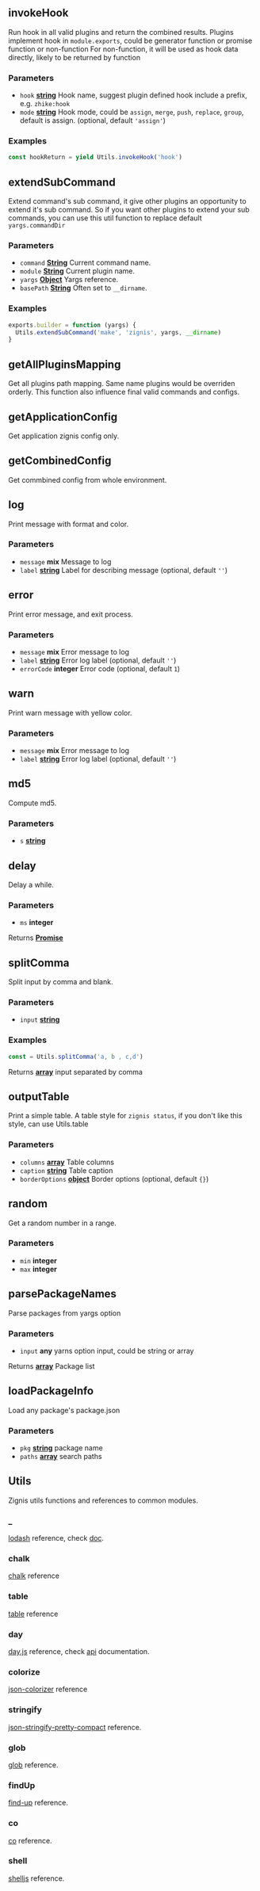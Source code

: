 <!-- Generated by documentation.js. Update this documentation by updating the source code. -->

## invokeHook

Run hook in all valid plugins and return the combined results.
Plugins implement hook in `module.exports`, could be generator function or promise function or non-function
For non-function, it will be used as hook data directly, likely to be returned by function

### Parameters

-   `hook` **[string][1]** Hook name, suggest plugin defined hook include a prefix, e.g. `zhike:hook`
-   `mode` **[string][1]** Hook mode, could be `assign`, `merge`, `push`, `replace`, `group`, default is assign. (optional, default `'assign'`)

### Examples

```javascript
const hookReturn = yield Utils.invokeHook('hook')
```

## extendSubCommand

Extend command's sub command, it give other plugins an opportunity to extend it's sub command.
So if you want other plugins to extend your sub commands, you can use this util function to replace default `yargs.commandDir`

### Parameters

-   `command` **[String][1]** Current command name.
-   `module` **[String][1]** Current plugin name.
-   `yargs` **[Object][2]** Yargs reference.
-   `basePath` **[String][1]** Often set to `__dirname`.

### Examples

```javascript
exports.builder = function (yargs) {
  Utils.extendSubCommand('make', 'zignis', yargs, __dirname)
}
```

## getAllPluginsMapping

Get all plugins path mapping.
Same name plugins would be overriden orderly.
This function also influence final valid commands and configs.

## getApplicationConfig

Get application zignis config only.

## getCombinedConfig

Get commbined config from whole environment.

## log

Print message with format and color.

### Parameters

-   `message` **mix** Message to log
-   `label` **[string][1]** Label for describing message (optional, default `''`)

## error

Print error message, and exit process.

### Parameters

-   `message` **mix** Error message to log
-   `label` **[string][1]** Error log label (optional, default `''`)
-   `errorCode` **integer** Error code (optional, default `1`)

## warn

Print warn message with yellow color.

### Parameters

-   `message` **mix** Error message to log
-   `label` **[string][1]** Error log label (optional, default `''`)

## md5

Compute md5.

### Parameters

-   `s` **[string][1]** 

## delay

Delay a while.

### Parameters

-   `ms` **integer** 

Returns **[Promise][3]** 

## splitComma

Split input by comma and blank.

### Parameters

-   `input` **[string][1]** 

### Examples

```javascript
const = Utils.splitComma('a, b , c,d')
```

Returns **[array][4]** input separated by comma

## outputTable

Print a simple table.
A table style for `zignis status`, if you don't like this style, can use Utils.table

### Parameters

-   `columns` **[array][4]** Table columns
-   `caption` **[string][1]** Table caption
-   `borderOptions` **[object][2]** Border options (optional, default `{}`)

## random

Get a random number in a range.

### Parameters

-   `min` **integer** 
-   `max` **integer** 

## parsePackageNames

Parse packages from yargs option

### Parameters

-   `input` **any** yarns option input, could be string or array

Returns **[array][4]** Package list

## loadPackageInfo

Load any package's package.json

### Parameters

-   `pkg` **[string][1]** package name
-   `paths` **[array][4]** search paths

## Utils

Zignis utils functions and references to common modules.

### \_

[lodash][5] reference, check [doc][6].

### chalk

[chalk][7] reference

### table

[table][8] reference

### day

[day.js][9] reference, check [api][10] documentation.

### colorize

[json-colorizer][11] reference

### stringify

[json-stringify-pretty-compact][12] reference.

### glob

[glob][13] reference.

### findUp

[find-up][14] reference.

### co

[co][15] reference.

### shell

[shelljs][16] reference.

[1]: https://developer.mozilla.org/docs/Web/JavaScript/Reference/Global_Objects/String

[2]: https://developer.mozilla.org/docs/Web/JavaScript/Reference/Global_Objects/Object

[3]: https://developer.mozilla.org/docs/Web/JavaScript/Reference/Global_Objects/Promise

[4]: https://developer.mozilla.org/docs/Web/JavaScript/Reference/Global_Objects/Array

[5]: https://www.npmjs.com/package/lodash

[6]: https://lodash.com/docs

[7]: https://www.npmjs.com/package/chalk

[8]: https://www.npmjs.com/package/table

[9]: https://www.npmjs.com/package/dayjs

[10]: https://github.com/iamkun/dayjs/blob/HEAD/docs/en/API-reference.md

[11]: https://www.npmjs.com/package/json-colorizer

[12]: https://www.npmjs.com/package/json-stringify-pretty-compact

[13]: https://www.npmjs.com/package/glob

[14]: https://www.npmjs.com/package/find-up

[15]: https://www.npmjs.com/package/co

[16]: https://www.npmjs.com/package/shelljs
